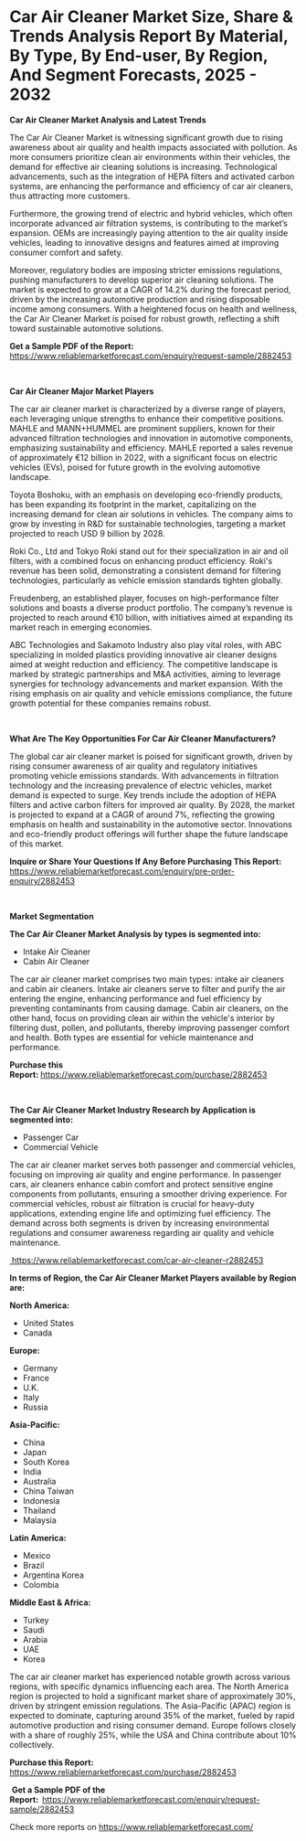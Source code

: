 <p><h1>Car Air Cleaner Market Size, Share & Trends Analysis Report By Material, By Type, By End-user, By Region, And Segment Forecasts, 2025 - 2032</h1></p><p><strong>Car Air Cleaner Market Analysis and Latest Trends</strong></p>
<p><p>The Car Air Cleaner Market is witnessing significant growth due to rising awareness about air quality and health impacts associated with pollution. As more consumers prioritize clean air environments within their vehicles, the demand for effective air cleaning solutions is increasing. Technological advancements, such as the integration of HEPA filters and activated carbon systems, are enhancing the performance and efficiency of car air cleaners, thus attracting more customers. </p><p>Furthermore, the growing trend of electric and hybrid vehicles, which often incorporate advanced air filtration systems, is contributing to the market’s expansion. OEMs are increasingly paying attention to the air quality inside vehicles, leading to innovative designs and features aimed at improving consumer comfort and safety. </p><p>Moreover, regulatory bodies are imposing stricter emissions regulations, pushing manufacturers to develop superior air cleaning solutions. The market is expected to grow at a CAGR of 14.2% during the forecast period, driven by the increasing automotive production and rising disposable income among consumers. With a heightened focus on health and wellness, the Car Air Cleaner Market is poised for robust growth, reflecting a shift toward sustainable automotive solutions.</p></p>
<p><strong>Get a Sample PDF of the Report:&nbsp;</strong> <a href="https://www.reliablemarketforecast.com/enquiry/request-sample/2882453?utm_campaign=2277&utm_medium=2&utm_source=Github&utm_content=ia&utm_term=13032025&utm_id=car-air-cleaner">https://www.reliablemarketforecast.com/enquiry/request-sample/2882453</a></p>
<p>&nbsp;</p>
<p><strong>Car Air Cleaner Major Market Players</strong></p>
<p><p>The car air cleaner market is characterized by a diverse range of players, each leveraging unique strengths to enhance their competitive positions. MAHLE and MANN+HUMMEL are prominent suppliers, known for their advanced filtration technologies and innovation in automotive components, emphasizing sustainability and efficiency. MAHLE reported a sales revenue of approximately €12 billion in 2022, with a significant focus on electric vehicles (EVs), poised for future growth in the evolving automotive landscape.</p><p>Toyota Boshoku, with an emphasis on developing eco-friendly products, has been expanding its footprint in the market, capitalizing on the increasing demand for clean air solutions in vehicles. The company aims to grow by investing in R&D for sustainable technologies, targeting a market projected to reach USD 9 billion by 2028.</p><p>Roki Co., Ltd and Tokyo Roki stand out for their specialization in air and oil filters, with a combined focus on enhancing product efficiency. Roki's revenue has been solid, demonstrating a consistent demand for filtering technologies, particularly as vehicle emission standards tighten globally.</p><p>Freudenberg, an established player, focuses on high-performance filter solutions and boasts a diverse product portfolio. The company’s revenue is projected to reach around €10 billion, with initiatives aimed at expanding its market reach in emerging economies.</p><p>ABC Technologies and Sakamoto Industry also play vital roles, with ABC specializing in molded plastics providing innovative air cleaner designs aimed at weight reduction and efficiency. The competitive landscape is marked by strategic partnerships and M&A activities, aiming to leverage synergies for technology advancements and market expansion. With the rising emphasis on air quality and vehicle emissions compliance, the future growth potential for these companies remains robust.</p></p>
<p>&nbsp;</p>
<p><strong>What Are The Key Opportunities For Car Air Cleaner Manufacturers?</strong></p>
<p><p>The global car air cleaner market is poised for significant growth, driven by rising consumer awareness of air quality and regulatory initiatives promoting vehicle emissions standards. With advancements in filtration technology and the increasing prevalence of electric vehicles, market demand is expected to surge. Key trends include the adoption of HEPA filters and active carbon filters for improved air quality. By 2028, the market is projected to expand at a CAGR of around 7%, reflecting the growing emphasis on health and sustainability in the automotive sector. Innovations and eco-friendly product offerings will further shape the future landscape of this market.</p></p>
<p><strong>Inquire or Share Your Questions If Any Before Purchasing This Report:</strong> <a href="https://www.reliablemarketforecast.com/enquiry/pre-order-enquiry/2882453?utm_campaign=2277&utm_medium=2&utm_source=Github&utm_content=ia&utm_term=13032025&utm_id=car-air-cleaner">https://www.reliablemarketforecast.com/enquiry/pre-order-enquiry/2882453</a></p>
<p>&nbsp;</p>
<p><strong>Market Segmentation</strong></p>
<p><strong>The Car Air Cleaner Market Analysis by types is segmented into:</strong></p>
<p><ul><li>Intake Air Cleaner</li><li>Cabin Air Cleaner</li></ul></p>
<p><p>The car air cleaner market comprises two main types: intake air cleaners and cabin air cleaners. Intake air cleaners serve to filter and purify the air entering the engine, enhancing performance and fuel efficiency by preventing contaminants from causing damage. Cabin air cleaners, on the other hand, focus on providing clean air within the vehicle's interior by filtering dust, pollen, and pollutants, thereby improving passenger comfort and health. Both types are essential for vehicle maintenance and performance.</p></p>
<p><strong>Purchase this Report:&nbsp;</strong><a href="https://www.reliablemarketforecast.com/purchase/2882453?utm_campaign=2277&utm_medium=2&utm_source=Github&utm_content=ia&utm_term=13032025&utm_id=car-air-cleaner">https://www.reliablemarketforecast.com/purchase/2882453</a></p>
<p>&nbsp;</p>
<p><strong>The Car Air Cleaner Market Industry Research by Application is segmented into:</strong></p>
<p><ul><li>Passenger Car</li><li>Commercial Vehicle</li></ul></p>
<p><p>The car air cleaner market serves both passenger and commercial vehicles, focusing on improving air quality and engine performance. In passenger cars, air cleaners enhance cabin comfort and protect sensitive engine components from pollutants, ensuring a smoother driving experience. For commercial vehicles, robust air filtration is crucial for heavy-duty applications, extending engine life and optimizing fuel efficiency. The demand across both segments is driven by increasing environmental regulations and consumer awareness regarding air quality and vehicle maintenance.</p></p>
<p><a href="https://www.reliablemarketforecast.com/car-air-cleaner-r2882453?utm_campaign=2277&utm_medium=2&utm_source=Github&utm_content=ia&utm_term=13032025&utm_id=car-air-cleaner">&nbsp;https://www.reliablemarketforecast.com/car-air-cleaner-r2882453</a></p>
<p><strong>In terms of Region, the Car Air Cleaner Market Players available by Region are:</strong></p>
<p>
    <p> <strong> North America: </strong>
        <ul>
            <li>United States</li>
            <li>Canada</li>
        </ul>
        </p> 
    <p> <strong> Europe: </strong>
        <ul>
            <li>Germany</li>
            <li>France</li>
            <li>U.K.</li>
            <li>Italy</li>
            <li>Russia</li>
        </ul>
        </p> 
    <p> <strong> Asia-Pacific: </strong>
        <ul>
            <li>China</li>
            <li>Japan</li>
            <li>South Korea</li>
            <li>India</li>
            <li>Australia</li>
            <li>China Taiwan</li>
            <li>Indonesia</li>
            <li>Thailand</li>
            <li>Malaysia</li>
        </ul>
        </p> 
    <p> <strong> Latin America: </strong>
        <ul>
            <li>Mexico</li>
            <li>Brazil</li>
            <li>Argentina Korea</li>
            <li>Colombia</li>
        </ul>
        </p> 
    <p> <strong> Middle East & Africa: </strong>
        <ul>
            <li>Turkey</li>
            <li>Saudi</li>
            <li>Arabia</li>
            <li>UAE</li>
            <li>Korea</li>
        </ul>
    </p>
    </p>
<p><p>The car air cleaner market has experienced notable growth across various regions, with specific dynamics influencing each area. The North America region is projected to hold a significant market share of approximately 30%, driven by stringent emission regulations. The Asia-Pacific (APAC) region is expected to dominate, capturing around 35% of the market, fueled by rapid automotive production and rising consumer demand. Europe follows closely with a share of roughly 25%, while the USA and China contribute about 10% collectively.</p></p>
<p><strong>Purchase this Report: </strong><a href="https://www.reliablemarketforecast.com/purchase/2882453?utm_campaign=2277&utm_medium=2&utm_source=Github&utm_content=ia&utm_term=13032025&utm_id=car-air-cleaner">https://www.reliablemarketforecast.com/purchase/2882453</a></p>
<p>&nbsp;<strong>Get a Sample PDF of the Report:&nbsp;&nbsp;</strong><a href="https://www.reliablemarketforecast.com/enquiry/request-sample/2882453?utm_campaign=2277&utm_medium=2&utm_source=Github&utm_content=ia&utm_term=13032025&utm_id=car-air-cleaner">https://www.reliablemarketforecast.com/enquiry/request-sample/2882453</a></p>
<p><strong></strong></p>
<p>Check more reports on <a href="https://www.reliablemarketforecast.com/?utm_campaign=2277&utm_medium=2&utm_source=Github&utm_content=ia&utm_term=13032025&utm_id=car-air-cleaner">https://www.reliablemarketforecast.com/</a></p>